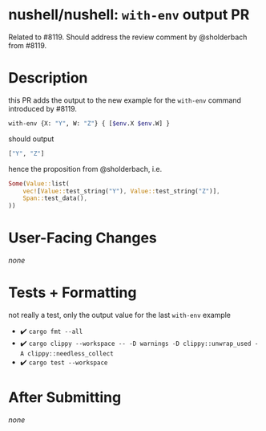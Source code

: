 # nushell/nushell: `with-env` output PR

Related to #8119.
Should address the review comment by @sholderbach from #8119.


# Description

this PR adds the output to the new example for the `with-env` command introduced by #8119.

```bash
with-env {X: "Y", W: "Z"} { [$env.X $env.W] }
```
should output
```bash
["Y", "Z"]
```
hence the proposition from @sholderbach, i.e.
```rust
Some(Value::list(
    vec![Value::test_string("Y"), Value::test_string("Z")],
    Span::test_data(),
))
```

# User-Facing Changes
_none_

# Tests + Formatting

not really a test, only the output value for the last `with-env` example

- :heavy_check_mark: `cargo fmt --all`
- :heavy_check_mark: `cargo clippy --workspace -- -D warnings -D clippy::unwrap_used -A clippy::needless_collect`
- :heavy_check_mark: `cargo test --workspace`

# After Submitting
_none_

